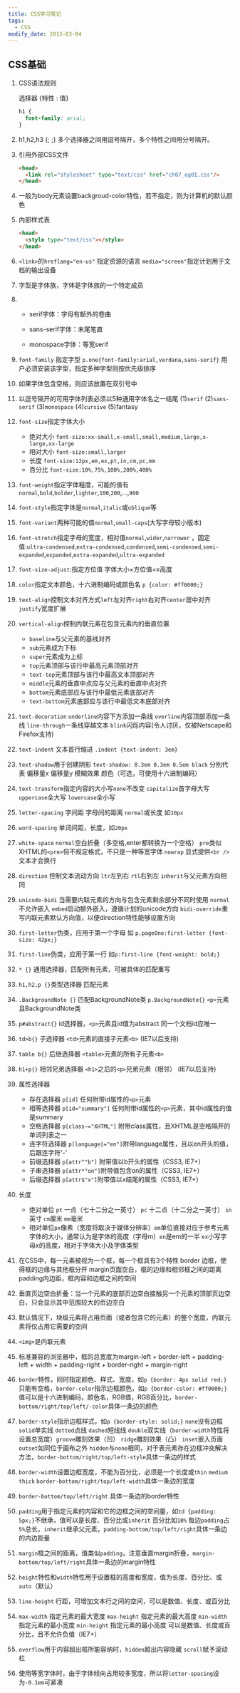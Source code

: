 ```yaml
---
title: CSS学习笔记
tags: 
  - CSS
modify_date: 2013-03-04
---
```


## CSS基础

<!--more-->

1. CSS语法规则

   选择器 {特性 : 值}

   ```css
   h1 {
     font-family: arial;
   }
   ```

2. h1,h2,h3 {; ;} 多个选择器之间用逗号隔开，多个特性之间用分号隔开。

3. 引用外部CSS文件

   ```html
   <head>
     <link rel="stylesheet" type="text/css" href="ch07_eg01.css"/>
   </head>
   ```
   
4. 一般为body元素设置backgroud-color特性，若不指定，则为计算机的默认颜色

5. 内部样式表

   ```html
   <head>
     <style type="text/css"></style>
   </head>
   ```

6. `<link>`的`hreflang="en-us"` 指定资源的语言 `media="screen"`指定计划用于文档的输出设备

7. 字型是字体族，字体是字体族的一个特定成员

8. * serif字体：字母有额外的卷曲 

   * sans-serif字体：末尾笔直

   * monospace字体：等宽serif

9. `font-family` 指定字型  `p.one{font-family:arial,verdana,sans-serif}` 用户必须安装该字型，指定多种字型则按优先级排序

10. 如果字体包含空格，则应该放置在双引号中

11. 以逗号隔开的可用字体列表必须以5种通用字体名之一结尾  (1)`serif` (2)`sans-serif` (3)`monospace` (4)`cursive` (5)fantasy

12. `font-size`指定字体大小

    * 绝对大小 `font-size:xx-small,x-small,small,medium,large,x-large,xx-large`
    * 相对大小 `font-size:small,larger`
    * 长度 `font-size:12px,em,ex,pt,in,cm,pc,mm`
    * 百分比 `font-size:10%,75%,100%,200%,400%`

13. `font-weight`指定字体粗度，可能的值有`normal`,`bold`,`bolder`,`lighter`,`100`,`200`,...,`900`

14. `font-style`指定字体是`normal`,`italic`或`oblique`等

15. `font-variant`两种可能的值`normal`,`small-caps`(大写字母较小版本)

16. `font-stretch`指定字母的宽度，相对值`normal`,`wider`,`narrower` ，固定值:`ultra-condensed`,`extra-condensed`,`condensed`,`semi-condensed`,`semi-expanded`,`expanded`,`extra-expanded`,`ultra-expanded`

17. `font-size-adjust`:指定方位值 字体大小×方位值=x高度

18. `color`指定文本颜色，十六进制编码或颜色名 `p {color: #ff0000;}`

19. `text-align`控制文本对齐方式`left`左对齐`right`右对齐`center`居中对齐`justify`宽度扩展

20. `vertical-align`控制内联元素在包含元素内的垂直位置

    * `baseline`与父元素的基线对齐 
    * `sub`元素成为下标 
    * `super`元素成为上标
    * `top`元素顶部与该行中最高元素顶部对齐
    * `text-top`元素顶部与该行中最高文本顶部对齐
    * `middle`元素的垂直中点应与父元素的垂直中点对齐
    * `bottom`元素底部应与该行中最低元素底部对齐
    * `text-bottom`元素底部应与该行中最低文本底部对齐

21. `text-decoration` `underline`内容下方添加一条线  `overline`内容顶部添加一条线 `line-through`一条线穿越文本  `blink`闪烁内容(令人讨厌，仅被Netscape和Firefox支持)

22. `text-indent` 文本首行缩进 `.indent {text-indent: 3em}`

23. `text-shadow`用于创建阴影 `text-shadow: 0.3em 0.3em 0.5em black`  分别代表 偏移量x 偏移量y 模糊效果 颜色（可选，可使用十六进制编码）

24. `text-transform`指定内容的大小写`none`不改变 `capitalize`首字母大写  `uppercase`全大写  `lowercase`全小写

25. `letter-spacing` 字间距 字母间的距离 `normal`或长度 如`10px`

26. `word-spacing` 单词间距，长度，如`20px`

27. `white-space`  `normal`空白折叠（多空格,enter都转换为一个空格） `pre`类似XHTML的`<pre>`但不规定格式，不只是一种等宽字体  `nowrap` 显式提供`<br />`文本才会换行

28. `direction` 控制文本流动方向 `ltr`左到右  `rtl`右到左 `inherit`与父元素方向相同

29. `unicode-bidi`  当需要内联元素的方向与包含元素剩余部分不同时使用  `normal`不允许嵌入  `embed`启动额外嵌入，遵循计划的unicode方向  `bidi-override`重写内联元素默认方向值，以便direction特性能够设置方向

30. `first-letter`伪类，应用于第一个字母 如 `p.pageOne:first-letter {font-size: 42px;}`     

31. `first-line`伪类，应用于第一行  如`p:first-line {font-weight: bold;}`

32. `* {}` 通用选择器，匹配所有元素，可被具体的匹配重写

33. `h1,h2,p {}`类型选择器 匹配元素

34. `.BackgroundNote {}` 匹配BackgroundNote类   `p.BackgroundNote{}` `<p>`元素且BackgroundNote类

35. `p#abstract{}` id选择器，`<p>`元素且id值为abstract 同一个文档id应唯一

36. `td>b{}` 子选择器  `<td>`元素的直接子元素`<b>` (IE7以后支持)

37. `table b{}` 后继选择器 `<table>`元素的所有子元素`<b>`

38. `h1+p{}` 相邻兄弟选择器 `<h1>`之后的`<p>`兄弟元素（相邻） (IE7以后支持)

39. 属性选择器

    * 存在选择器 `p[id]`  任何附带id属性的`<p>`元素
    * 相等选择器 `p[id="summary"]` 任何附带id属性的`<p>`元素，其中id属性的值是summary
    * 空格选择器 `p[class~="XHTML"]` 附带class属性，且XHTML是空格隔开的单词列表之一 
    * 连字符选择器 `p[language|="en"]`附带language属性，且以en开头的值，后跟连字符'-' 
    * 前缀选择器 `p[attr^"b"]` 附带值以b开头的属性（CSS3, IE7+）
    * 子串选择器  `p[attr*"on"]`附带值包含on的属性（CSS3, IE7+）
    * 后缀选择器 `p[attr$"x"]`附带值以x结尾的属性（CSS3, IE7+）

39. 长度

    * 绝对单位 `pt` 一点（七十二分之一英寸） `pc` 十二点（十二分之一英寸） `in`英寸 `cm`厘米 `mm`毫米
    * 相对单位`px`像素（宽度将取决于媒体分辨率）`em`单位直接对应于参考元素字体的大小，通常认为是字体的高度（字母m）`en`是em的一半 `ex`小写字母x的高度，相对于字体大小及字体类型
    
39. 在CSS中，每一元素被视为一个框，每一个框具有3个特性  border 边框，使得框的边缘与其他框分开  margin页面空白，框的边缘和相邻框之间的距离  padding内边距，框内容和边框之间的空间

39. 垂直页边空白折叠：当一个元素的底部页边空白接触另一个元素的顶部页边空白，只会显示其中范围较大的页边空白

39. 默认情况下，块级元素将占用页面（或者包含它的元素）的整个宽度，内联元素将仅占用它需要的空间

39. `<img>`是内联元素

39. 标准兼容的浏览器中，框的总宽度为margin-left + border-left + padding-left + width + padding-right + border-right + margin-right

39. `border`特性，同时指定颜色、样式、宽度，如`p {border: 4px solid red;}`只能有空格，`border-color`指示边框颜色，如`p {border-color: #ff0000;}`值可以是十六进制编码，颜色名，RGB值，RGB百分比，`border-bottom/right/top/left/-color`具体一条边的颜色

39. `border-style`指示边框样式，如`p {border-style: solid;}` `none`没有边框 `solid`单实线 `dotted`点线 `dashed`短线线 `double`双实线（`border-width`特性将设置总宽度）`groove`雕刻效果（凹） `ridge`雕刻效果（凸） `inset`嵌入页面  `outset`如同位于画布之外  `hidden`与`none`相同，对于表元素存在边框冲突解决方法，`border-bottom/right/top/left-style`具体一条边的样式

39. `border-width`设置边框宽度，不能为百分比，必须是一个长度或`thin` `medium` `thick`  `border-bottom/right/top/left-width`具体一条边的宽度

39. `border-bottom/top/left/right` 具体一条边的border特性

39. `padding`用于指定元素的内容和它的边框之间的空间量，如`td {padding: 5px;}`不继承，值可以是长度、百分比或`inherit`  百分比如`10%` 每边`padding`占`5%`总长，`inherit`继承父元素，`padding-bottom/top/left/right`具体一条边的内边距量

39. `margin`框之间的距离，值类似`padding`，注意垂直margin折叠，`margin-bottom/top/left/right`具体一条边的margin特性

39. `height`特性和`width`特性用于设置框的高度和宽度，值为长度、百分比、或`auto`（默认）

39. `line-height` 行距，可增加文本行之间的空间，可以是数值、长度、或百分比

39. `max-width` 指定元素的最大宽度  `max-height` 指定元素的最大高度  `min-width` 指定元素的最小宽度  `min-height` 指定元素的最小高度  可以是数值、长度或百分比，且不允许负值（IE7+）

39. `overflow`用于内容超出框所能容纳时，`hidden`超出内容隐藏 `scroll`赋予滚动栏

39. 使用等宽字体时，由于字体倾向占用较多宽度，所以将`letter-spacing`设为`-0.1em`可紧凑

    
    
    
    
    
